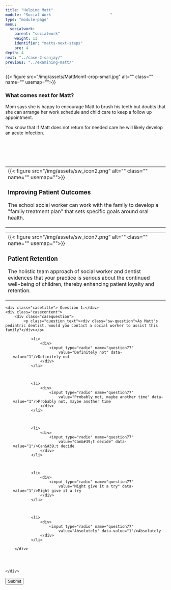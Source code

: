 ```yaml
---
title: "Helping Matt"
module: "Social Work                          "
type: "module-page"
menu:
  socialwork:
    parent: "socialwork"
    weight: 11
    identifier: "matts-next-steps"
    pre: 4
depth: 4
next: "../case-2-sanjay/"
previous: "../examining-matt/"
---
```

<form method="post" action="."><div class="pageblock"><div class="right">{{< figure src="/img/assets/MattMom1-crop-small.jpg" alt="" class="" name="" usemap="">}}</div>
</div><div class="pageblock"><h3>What comes next for Matt?</h3><div class="maintext"><p>Mom says she is happy to encourage Matt to brush his teeth but doubts that she can arrange her work schedule and child care to keep a follow up appointment.</p>
<p>You know that if Matt does not return for needed care he will likely develop an acute infection.</p></div><br/><br/><br/><br/>
</div><div class="pageblock visualclear"><table>
<tr>
<td>
<div class="left" style="margin: 0 15px 0 0;">
{{< figure src="/img/assets/sw_icon2.png" alt="" class="" name="" usemap="">}}</div>
<div class="seven-ways"><h3>Improving Patient Outcomes</h3>
<div class="maintext"><p>The school social worker can work with the family to develop a "family treatment plan" that sets specific goals around oral health.</p></div></div>
</td>
</tr>
</table>
<table>
<tr>
<td>
<div class="left" style="margin: 0 15px 0 0;">
{{< figure src="/img/assets/sw_icon7.png" alt="" class="" name="" usemap="">}}</div>
<div><h3>Patient Retention</h3>
<div class="maintext"><p>The holistic team approach of social worker and dentist evidences that your practice is serious about the continued well-being of children, thereby enhancing patient loyalty and retention.</p></div></div>
</td>
</tr>
</table>
</div><div class="pageblock">










  




<div class="cases">
    
    <div class="casetitle"> Question 1:</div>
    <div class="casecontent">
        <div class="casequestion">
            <p class="question_text"><div class="sw-question">As Matt's pediatric dentist, would you contact a social worker to assist this family?</div></p>
            
                
                    

<ol type="A">
    
        
            <li>
                <div>
                    <input type="radio" name="question77"
                        value="Definitely not" data-value="1"/>Definitely not
                </div>
            </li>
        
    
        
            <li>
                <div>
                    <input type="radio" name="question77"
                        value="Probably not, maybe another time" data-value="1"/>Probably not, maybe another time
                </div>
            </li>
        
    
        
            <li>
                <div>
                    <input type="radio" name="question77"
                        value="Can&#39;t decide" data-value="1"/>Can&#39;t decide
                </div>
            </li>
        
    
        
            <li>
                <div>
                    <input type="radio" name="question77"
                        value="Might give it a try" data-value="1"/>Might give it a try
                </div>
            </li>
        
    
        
            <li>
                <div>
                    <input type="radio" name="question77"
                        value="Absolutely" data-value="1"/>Absolutely
                </div>
            </li>
        
    
</ol>

                

                

                
            
        </div>

        
            
        
    </div>
</div>




</div><div class="submit-container"><input class="btn btn-info btn-submit-section" type="submit" value="Submit" /></div></form>